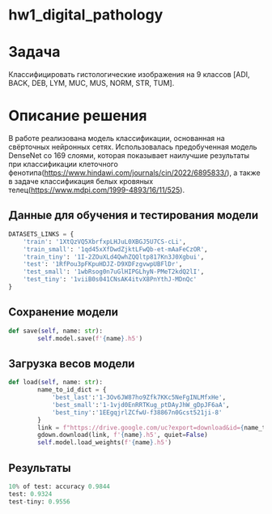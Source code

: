 # hw1_digital_pathology

# Задача
Классифицировать гистологические изображения на 9 классов [ADI, BACK, DEB, LYM, MUC, MUS, NORM, STR, TUM].

# Описание решения
В работе реализована модель классификации, основанная на свёрточных нейронных сетях. Использовалась предобученная модель DenseNet со 169 слоями, которая показывает наилучшие результаты при классификации клеточного фенотипа(https://www.hindawi.com/journals/cin/2022/6895833/), а также в задаче классификация белых кровяных телец(https://www.mdpi.com/1999-4893/16/11/525).

## Данные для обучения и тестирования модели

```python
DATASETS_LINKS = {
    'train': '1XtQzVQ5XbrfxpLHJuL0XBGJ5U7CS-cLi',
    'train_small': '1qd45xXfDwdZjktLFwQb-et-mAaFeCzOR',
    'train_tiny': '1I-2ZOuXLd4QwhZQQltp817Kn3J0Xgbui',
    'test': '1RfPou3pFKpuHDJZ-D9XDFzgvwpUBFlDr',
    'test_small': '1wbRsog0n7uGlHIPGLhyN-PMeT2kdQ2lI',
    'test_tiny': '1viiB0s041CNsAK4itvX8PnYthJ-MDnQc'
}
```

## Сохранение модели
```python
def save(self, name: str):
        self.model.save(f'{name}.h5')
```

## Загрузка весов модели
```python
def load(self, name: str):
        name_to_id_dict = {
            'best_last':'1-3Ov6JW87ho9Zfk7KKc5NeFgINLMfxHe',
            'best_small':'1-1vjd0EnRRTKug_ptDAyJhW_gDpJF6aA',
            'best_tiny':'1EEgqjrlZCfwU-f38867n0Gcst521ji-8'
        }
        link = f"https://drive.google.com/uc?export=download&id={name_to_id_dict.get(name, '')}"
        gdown.download(link, f'{name}.h5', quiet=False)
        self.model.load_weights(f'{name}.h5')
```

## Результаты
```python
10% of test: accuracy 0.9844
test: 0.9324
test-tiny: 0.9556
```
